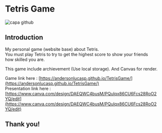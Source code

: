 # Tetris Game

![capa github](https://github.com/andersonlucasp/TetrisGame/tree/main/img/logoReadme.png)  

## Introduction

My personal game (website base) about Tetris.<br>
You must play Tetris to try to get the highest score to show your friends how skilled you are.

This game include archievement (Use local storage).
And Canvas for render.

Game link here : [https://andersonlucasp.github.io/TetrisGame/](https://andersonlucasp.github.io/TetrisGame/)<br>
Presentation link here : [https://www.canva.com/design/DAEQWC4busM/PQulqx86CU6Fcs28RoO2YQ/edit](https://www.canva.com/design/DAEQWC4busM/PQulqx86CU6Fcs28RoO2YQ/edit)

## Thank you!
